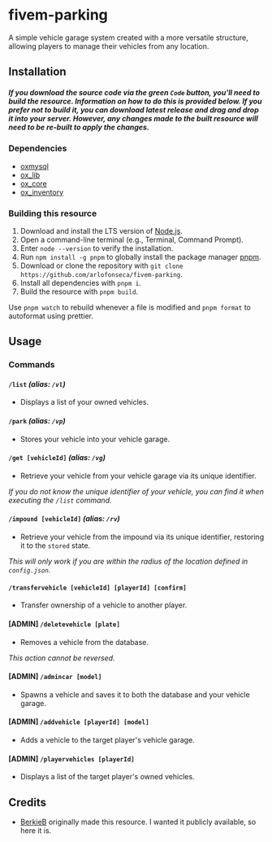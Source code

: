 # fivem-parking

A simple vehicle garage system created with a more versatile structure, allowing players to manage their vehicles from any location.

## Installation

##### _If you download the source code via the green `Code` button, you'll need to build the resource. Information on how to do this is provided below. If you prefer not to build it, you can download latest release and drag and drop it into your server. However, any changes made to the built resource will need to be re-built to apply the changes._

### Dependencies

- [oxmysql](https://github.com/overextended/oxmysql)
- [ox_lib](https://github.com/overextended/ox_lib)
- [ox_core](https://github.com/overextended/ox_core)
- [ox_inventory](https://github.com/overextended/ox_inventory)

### Building this resource

1. Download and install the LTS version of [Node.js](https://nodejs.org/en).
2. Open a command-line terminal (e.g., Terminal, Command Prompt).
3. Enter `node --version` to verify the installation.
4. Run `npm install -g pnpm` to globally install the package manager [pnpm](https://pnpm.io).
5. Download or clone the repository with `git clone https://github.com/arlofonseca/fivem-parking`.
6. Install all dependencies with `pnpm i`.
7. Build the resource with `pnpm build`.

Use `pnpm watch` to rebuild whenever a file is modified and `pnpm format` to autoformat using prettier.

## Usage

### Commands

#### `/list` _(alias: `/vl`)_

- Displays a list of your owned vehicles.

#### `/park` _(alias: `/vp`)_

- Stores your vehicle into your vehicle garage.

#### `/get [vehicleId]` _(alias: `/vg`)_

- Retrieve your vehicle from your vehicle garage via its unique identifier.

_If you do not know the unique identifier of your vehicle, you can find it when executing the `/list` command._

#### `/impound [vehicleId]` _(alias: `/rv`)_

- Retrieve your vehicle from the impound via its unique identifier, restoring it to the `stored` state.

_This will only work if you are within the radius of the location defined in `config.json`._

#### `/transfervehicle [vehicleId] [playerId] [confirm]`

- Transfer ownership of a vehicle to another player.

#### [ADMIN] `/deletevehicle [plate]`

- Removes a vehicle from the database.

_This action cannot be reversed._

#### [ADMIN] `/admincar [model]`

- Spawns a vehicle and saves it to both the database and your vehicle garage.

#### [ADMIN] `/addvehicle [playerId] [model]`

- Adds a vehicle to the target player's vehicle garage.

#### [ADMIN] `/playervehicles [playerId]`

- Displays a list of the target player's owned vehicles.

## Credits

- [BerkieB](https://github.com/BerkieBb) originally made this resource. I wanted it publicly available, so here it is.
